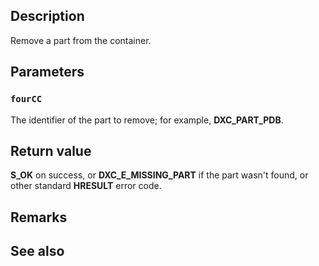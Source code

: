 ## Description

Remove a part from the container.

## Parameters

### `fourCC`

The identifier of the part to remove; for example, **DXC_PART_PDB**.

## Return value

**S_OK** on success, or **DXC_E_MISSING_PART** if the part wasn't found, or other standard **HRESULT** error code.

## Remarks

## See also
